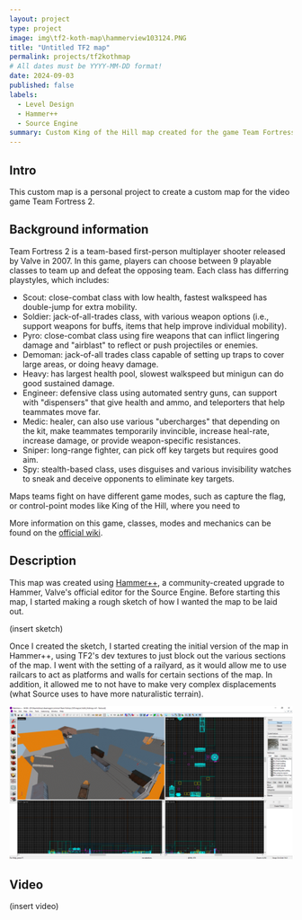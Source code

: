 ```yaml
---
layout: project
type: project
image: img\tf2-koth-map\hammerview103124.PNG
title: "Untitled TF2 map"
permalink: projects/tf2kothmap
# All dates must be YYYY-MM-DD format!
date: 2024-09-03
published: false
labels:
  - Level Design
  - Hammer++
  - Source Engine
summary: Custom King of the Hill map created for the game Team Fortress 2.
---
```


## Intro

This custom map is a personal project to create a custom map for the video game Team Fortress 2.

## Background information

Team Fortress 2 is a team-based first-person multiplayer shooter released by Valve in 2007. In this game, players can choose between 9 playable classes to team up and defeat the opposing team. Each class has differring playstyles, which includes:

- Scout: close-combat class with low health, fastest walkspeed has double-jump for extra mobility.
- Soldier: jack-of-all-trades class, with various weapon options (i.e., support weapons for buffs, items that help improve individual mobility).
- Pyro: close-combat class using fire weapons that can inflict lingering damage and "airblast" to reflect or push projectiles or enemies.
- Demoman: jack-of-all trades class capable of setting up traps to cover large areas, or doing heavy damage.
- Heavy: has largest health pool, slowest walkspeed but minigun can do good sustained damage.
- Engineer: defensive class using automated sentry guns, can support with "dispensers" that give health and ammo, and teleporters that help teammates move far.
- Medic: healer, can also use various "ubercharges" that depending on the kit, make teammates temporarily invincible, increase heal-rate, increase damage, or provide weapon-specific resistances.
- Sniper: long-range fighter, can pick off key targets but requires good aim.
- Spy: stealth-based class, uses disguises and various invisibility watches to sneak and deceive opponents to eliminate key targets.

Maps teams fight on have different game modes, such as capture the flag, or control-point modes like King of the Hill, where you need to 

More information on this game, classes, modes and mechanics can be found on the [official wiki](https://wiki.teamfortress.com/wiki/Main_Page).

## Description

This map was created using [Hammer++](https://ficool2.github.io/HammerPlusPlus-Website/), a community-created upgrade to Hammer, Valve's official editor for the Source Engine. Before starting this map, I started making a rough sketch of how I wanted the map to be laid out.

(insert sketch)

Once I created the sketch, I started creating the initial version of the map in Hammer++, using TF2's dev textures to just block out the various sections of the map. 
I went with the setting of a railyard, as it would allow me to use railcars to act as platforms and walls for certain sections of the map. In addition, it allowed me to not have to make very complex displacements (what Source uses to have more naturalistic terrain).

<img class="img-fluid" src="../img/tf2-koth-map/hammerview103124.PNG">



## Video

(insert video)

